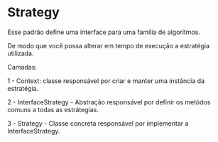 # Strategy

Esse padrão define uma interface para uma família de algoritmos.

De modo que você possa alterar em tempo de execução a estratégia utilizada.

Camadas:

1 - Context: classe responsável por criar e manter uma instância da estratégia.

2 - InterfaceStrategy - Abstração responsável por definir os metódos comuns a todas as estrátegias.

3 - Strategy - Classe concreta responsável por implementar a InterfaceStrategy.